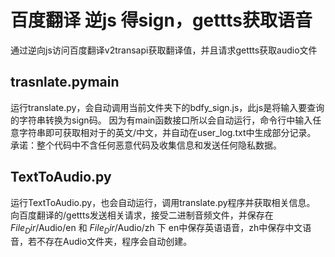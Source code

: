 # 百度翻译 逆js 得sign，gettts获取语音
通过逆向js访问百度翻译v2transapi获取翻译值，并且请求gettts获取audio文件


## trasnlate.pymain
运行translate.py，会自动调用当前文件夹下的bdfy_sign.js，此js是将输入要查询的字符串转换为sign码。
因为有main函数接口所以会自动运行，命令行中输入任意字符串即可获取相对于的英文/中文，并自动在user_log.txt中生成部分记录。
承诺：整个代码中不含任何恶意代码及收集信息和发送任何隐私数据。

## TextToAudio.py
运行TextToAudio.py，也会自动运行，调用translate.py程序并获取相关信息。
向百度翻译的/gettts发送相关请求，接受二进制音频文件，并保存在 $File_Dir$/Audio/en 和 $File_Dir$/Audio/zh 下
en中保存英语语音，zh中保存中文语音，若不存在Audio文件夹，程序会自动创建。
